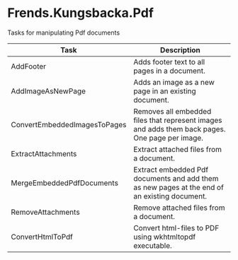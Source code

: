 # Frends.Kungsbacka.Pdf

Tasks for manipulating Pdf documents

|Task                        |Description
|----------------------------|---------------------------------------------------------------------------------------------
|AddFooter                   |Adds footer text to all pages in a document.
|AddImageAsNewPage           |Adds an image as a new page in an existing document.
|ConvertEmbeddedImagesToPages|Removes all embedded files that represent images and adds them back pages. One page per image.
|ExtractAttachments          |Extract attached files from a document.
|MergeEmbeddedPdfDocuments   |Extract embedded Pdf documents and add them as new pages at the end of an existing document.
|RemoveAttachments           |Remove attached files from a document.
|ConvertHtmlToPdf            |Convert html-files to PDF using wkhtmltopdf executable.
